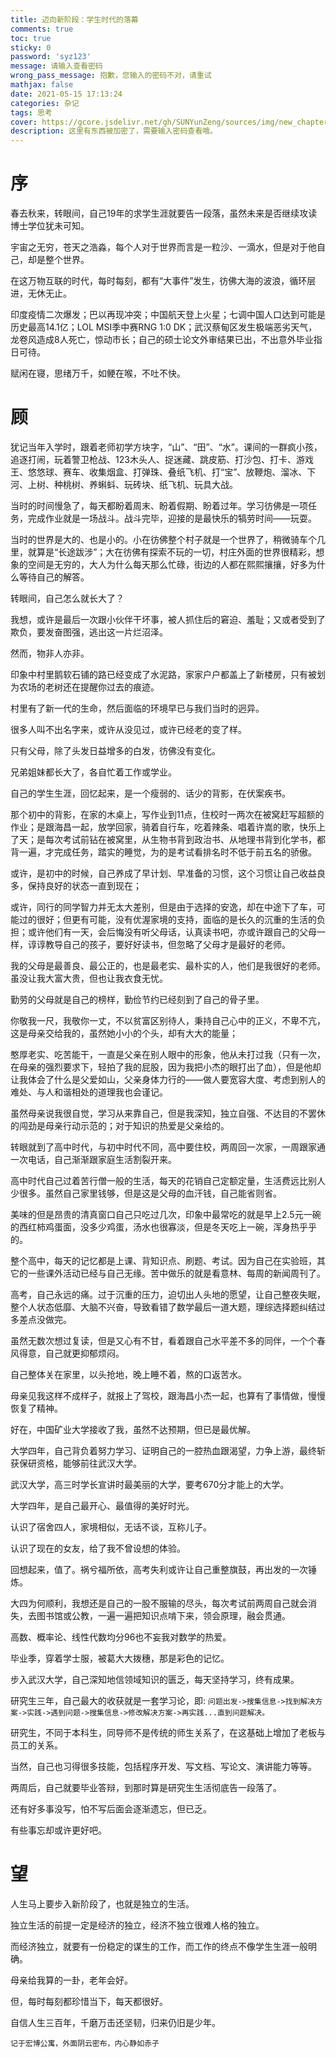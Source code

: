 ```yaml
---
title: 迈向新阶段：学生时代的落幕
comments: true
toc: true
sticky: 0
password: 'syz123'
message: 请输入查看密码
wrong_pass_message: 抱歉，您输入的密码不对，请重试
mathjax: false
date: 2021-05-15 17:13:24
categories: 杂记
tags: 思考
cover: https://gcore.jsdelivr.net/gh/SUNYunZeng/sources/img/new_chapter.jpg
description: 这里有东西被加密了，需要输入密码查看哦。
---
```


# 序

春去秋来，转眼间，自己19年的求学生涯就要告一段落，虽然未来是否继续攻读博士学位犹未可知。

宇宙之无穷，苍天之浩淼，每个人对于世界而言是一粒沙、一滴水，但是对于他自己，却是整个世界。

在这万物互联的时代，每时每刻，都有“大事件”发生，彷佛大海的波浪，循环层进，无休无止。

印度疫情二次爆发；巴以再现冲突；中国航天登上火星；七调中国人口达到可能是历史最高14.1亿；LOL MSI季中赛RNG 1:0 DK；武汉蔡甸区发生极端恶劣天气，龙卷风造成8人死亡，惊动市长；自己的硕士论文外审结果已出，不出意外毕业指日可待。

赋闲在寝，思绪万千，如鲠在喉，不吐不快。

# 顾

犹记当年入学时，跟着老师初学方块字，“山”、“田”、“水”。课间的一群疯小孩，追逐打闹，玩着警卫枪战、123木头人、捉迷藏、跳皮筋、打沙包、打卡、游戏王、悠悠球、赛车、收集烟盒、打弹珠、叠纸飞机、打“宝”、放鞭炮、溜冰、下河、上树、种桃树、养蝌蚪、玩砖块、纸飞机、玩具大战。

当时的时间慢急了，每天都盼着周末、盼着假期、盼着过年。学习彷佛是一项任务，完成作业就是一场战斗。战斗完毕，迎接的是最快乐的犒劳时间——玩耍。

当时的世界是大的、也是小的。小在彷佛整个村子就是一个世界了，稍微骑车个几里，就算是“长途跋涉”；大在彷佛有探索不玩的一切，村庄外面的世界很精彩，想象的空间是无穷的，大人为什么每天那么忙碌，街边的人都在熙熙攘攘，好多为什么等待自己的解答。

转眼间，自己怎么就长大了？

我想，或许是最后一次跟小伙伴干坏事，被人抓住后的窘迫、羞耻；又或者受到了欺负，要发奋图强，逃出这一片烂沼泽。

然而，物非人亦非。

印象中村里鹅软石铺的路已经变成了水泥路，家家户户都盖上了新楼房，只有被划为农场的老树还在提醒你过去的痕迹。

村里有了新一代的生命，然后面临的环境早已与我们当时的迥异。

很多人叫不出名字来，或许从没见过，或许已经老的变了样。

只有父母，除了头发日益增多的白发，彷佛没有变化。

兄弟姐妹都长大了，各自忙着工作或学业。

自己的学生生涯，回忆起来，是一个瘦弱的、话少的背影，在伏案疾书。

那个初中的背影，在家的木桌上，写作业到11点，住校时一两次在被窝赶写超额的作业；是跟海昌一起，放学回家，骑着自行车，吃着辣条、唱着许嵩的歌，快乐上了天；是每次考试前钻在被窝里，从生物书背到政治书、从地理书背到化学书，都背一遍，才完成任务，踏实的睡觉，为的是考试看排名时不低于前五名的骄傲。

或许，是初中的时候，自己养成了早计划、早准备的习惯，这个习惯让自己收益良多，保持良好的状态一直到现在；

或许，同行的同学智力并无太大差别，但是由于选择的安逸，却在中途下了车，可能过的很好；但更有可能，没有优渥家境的支持，面临的是长久的沉重的生活的负担；或许他们有一天，会后悔没有听父母话，认真读书吧，亦或许跟自己的父母一样，谆谆教导自己的孩子，要好好读书，但忽略了父母才是最好的老师。

我的父母是最善良、最公正的，也是最老实、最朴实的人，他们是我很好的老师。虽没让我大富大贵，但也让我衣食无忧。

勤劳的父母就是自己的榜样，勤俭节约已经刻到了自己的骨子里。

你敬我一尺，我敬你一丈，不以贫富区别待人，秉持自己心中的正义，不卑不亢，这是母亲交给我的，虽然她小小的个头，却有大大的能量；

憨厚老实、吃苦能干，一直是父亲在别人眼中的形象，他从未打过我（只有一次，在母亲的强烈要求下，轻拍了我的屁股，因为我把小杰的眼打出了血），但是他却让我体会了什么是父爱如山，父亲身体力行的——做人要宽容大度、考虑到别人的难处、与人和谐相处的道理我也会谨记。

虽然母亲说我很自觉，学习从来靠自己，但是我深知，独立自强、不达目的不罢休的闯劲是母亲行动示范的；对于知识的热爱是父亲给的。

转眼就到了高中时代，与初中时代不同，高中要住校，两周回一次家，一周跟家通一次电话，自己渐渐跟家庭生活割裂开来。

高中时代自己过着苦行僧一般的生活，每天的花销自己定额定量，生活费远比别人少很多。虽然自己家里钱够，但是这是父母的血汗钱，自己能省则省。

美味的但是昂贵的清真窗口自己只吃过几次，印象中最常吃的就是早上2.5元一碗的西红柿鸡蛋面，没多少鸡蛋，汤水也很寡淡，但是冬天吃上一碗，浑身热乎乎的。

整个高中，每天的记忆都是上课、背知识点、刷题、考试。因为自己在实验班，其它的一些课外活动已经与自己无缘。苦中做乐的就是看意林、每周的新闻周刊了。

高考，自己永远的痛。过于沉重的压力，迫切出人头地的愿望，让自己整夜失眠，整个人状态低靡、大脑不兴奋，导致看错了数学最后一道大题，理综选择题纠结过多差点没做完。

虽然无数次想过复读，但是又心有不甘，看着跟自己水平差不多的同伴，一个个春风得意，自己就更抑郁烦闷。

自己整体关在家里，以头抢地，晚上睡不着，熬的口返苦水。

母亲见我这样不成样子，就报上了驾校，跟海昌小杰一起，也算有了事情做，慢慢恢复了精神。

好在，中国矿业大学接收了我，虽然不达预期，但已是最优解。

大学四年，自己背负着努力学习、证明自己的一腔热血跟渴望，力争上游，最终斩获保研资格，能够前往武汉大学。

武汉大学，高三时学长宣讲时最美丽的大学，要考670分才能上的大学。

大学四年，是自己最开心、最值得的美好时光。

认识了宿舍四人，家境相似，无话不谈，互称儿子。

认识了现在的女友，给了我不曾设想的体验。

回想起来，值了。祸兮福所依，高考失利或许让自己重整旗鼓，再出发的一次锤炼。

大四为何顺利，我想还是自己的一股不服输的尽头，每次考试前两周自己就会消失，去图书馆或公教，一遍一遍把知识点啃下来，领会原理，融会贯通。

高数、概率论、线性代数均分96也不妄我对数学的热爱。

毕业季，穿着学士服，被葛大大拨穗，那是彩色的记忆。

步入武汉大学，自己深知地信领域知识的匮乏，每天坚持学习，终有成果。

研究生三年，自己最大的收获就是一套学习论，即: `问题出发->搜集信息->找到解决方案->实践->遇到问题->搜集信息->修改解决方案->再实践...直到问题解决。`

研究生，不同于本科生，同导师不是传统的师生关系了，在这基础上增加了老板与员工的关系。

当然，自己也习得很多技能，包括程序开发、写文档、写论文、演讲能力等等。

两周后，自己就要毕业答辩，到那时算是研究生生活彻底告一段落了。

还有好多事没写，怕不写后面会逐渐遗忘，但已乏。

有些事忘却或许更好吧。

# 望

人生马上要步入新阶段了，也就是独立的生活。

独立生活的前提一定是经济的独立，经济不独立很难人格的独立。

而经济独立，就要有一份稳定的谋生的工作，而工作的终点不像学生生涯一般明确。

母亲给我算的一卦，老年会好。

但，每时每刻都珍惜当下，每天都很好。

自信人生三百年，千磨万击还坚韧，归来仍旧是少年。

    记于宏博公寓，外面阴云密布，内心静如赤子






